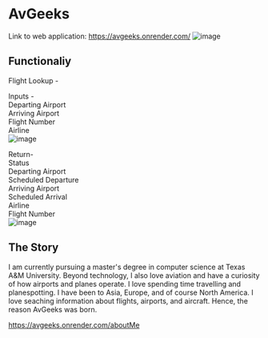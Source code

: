 # AvGeeks

Link to web application: https://avgeeks.onrender.com/
![image](https://github.com/tonyy007/AvGeek/assets/50556324/970c169b-b0fe-4c68-91f2-00905872ae83)

## Functionaliy

Flight Lookup -

Inputs -  
Departing Airport  
Arriving Airport  
Flight Number  
Airline  
![image](https://github.com/tonyy007/AvGeek/assets/50556324/a2bf11fd-5e9a-4113-b305-9a1d4a587ec1)


Return-  
Status  
Departing Airport  
Scheduled Departure  
Arriving Airport  
Scheduled Arrival  
Airline  
Flight Number  
![image](https://github.com/tonyy007/AvGeek/assets/50556324/bab0aa52-9742-485b-bfcc-33993926bc77)

## The Story

I am currently pursuing a master's degree in computer science at Texas A&M University. Beyond technology, I also love aviation and have a curiosity of how airports and planes operate. I love spending time travelling and planespotting. I have been to Asia, Europe, and of course North America. I love seaching information about flights, airports, and aircraft. Hence, the reason AvGeeks was born.

https://avgeeks.onrender.com/aboutMe

